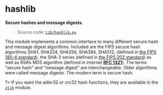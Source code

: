 # hashlib

**Secure hashes and message digests.**

> Source code: [`Lib/hashlib.py`](https://github.com/python/cpython/tree/3.11/Lib/hashlib.py)

This module implements a common interface to many different secure hash and message digest algorithms. Included are the FIPS secure hash algorithms SHA1, SHA224, SHA256, SHA384, SHA512, (defined in [the FIPS 180-4 standard](https://csrc.nist.gov/publications/detail/fips/180/4/final)), the SHA-3 series (defined in [the FIPS 202 standard](https://csrc.nist.gov/publications/detail/fips/202/final)) as well as RSA’s MD5 algorithm (defined in internet [**RFC 1321**](https://datatracker.ietf.org/doc/html/rfc1321.html)). The terms “secure hash” and “message digest” are interchangeable. Older algorithms were called message digests. The modern term is secure hash.

?> If you want the adler32 or crc32 hash functions, they are available in the [`zlib`](/modules/zlib/) module.